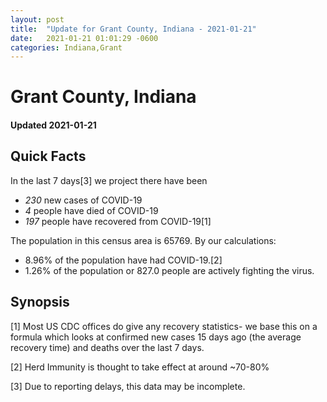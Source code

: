 ```yaml
---
layout: post
title:  "Update for Grant County, Indiana - 2021-01-21"
date:   2021-01-21 01:01:29 -0600
categories: Indiana,Grant
---
```


# Grant County, Indiana
#### Updated 2021-01-21

## Quick Facts

In the last 7 days[3] we project there have been
- *230* new cases of COVID-19
- *4* people have died of COVID-19
- *197* people have recovered from COVID-19[1]

The population in this census area is 65769. By our calculations:
- 8.96% of the population have had COVID-19.[2]
- 1.26% of the population or 827.0 people are actively fighting the virus.

## Synopsis




[1] Most US CDC offices do give any recovery statistics- we base this on a formula which looks at confirmed new cases
15 days ago (the average recovery time) and deaths over the last 7 days.

[2] Herd Immunity is thought to take effect at around ~70-80%

[3] Due to reporting delays, this data may be incomplete.
 
    
